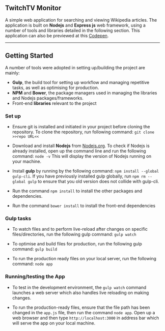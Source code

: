 TwitchTV Monitor
------------------

A simple web application for searching and viewing Wikipedia articles. The application is built on **Nodejs** and **Express js** web framework, using a number of tools and libraries detailed in the following section.
This application can also be previewed at this [Codepen](http://codepen.io/UgoHarry/full/ENrYxQ).

----------


Getting Started
-------------

A number of tools were adopted in setting up/building the project are mainly:

 - **Gulp**, the build tool for setting up workflow and managing repetitive tasks, as well as optimising for production.
 - **NPM** and **Bower**, the package managers used in managing the libraries and Nodejs packages/frameworks.
 - Front-end **libraries** relevant to the project

### Set up

 - Ensure git is installed and initiated in your project before cloning the repository. To clone the repository, run following command:
 `git clone >>repo URL<<`

 - Download and install **Nodejs** from [Nodejs.org](https://nodejs.org/en/). To check if Nodejs is already installed, open up the command line and run the following command: `node -v`
 This will display the version of Nodejs running on your machine.

 -   Install **gulp** by running by the following command:
 `npm install --global gulp-cli`.
 If you have previously installed gulp globally, run
 `npm rm --global gulp` to ensure that you old version does not collide with gulp-cli.
 - Run the command `npm install` to install the other packages and dependencies.
 -  Run the command `bower install` to install the front-end dependencies

### Gulp tasks

- To watch files and to perform live-reload after changes on specific files/directories, run the following gulp command:
`gulp watch`

- To optimise and build files for production, run the following gulp command:
`gulp build`

- To run the production ready files on your local server, run the following command:
`node app`

### Running/testing the App

- To test in the development environment, the `gulp watch` command launches a web server which also handles live reloading on making changes.

- To run the production-ready files, ensure that the file path has been changed in the `app.js` file, then run the command `node app`. Open up a web browser and then type `http://localhost:3000` in address bar which will serve the app on your local machine.
